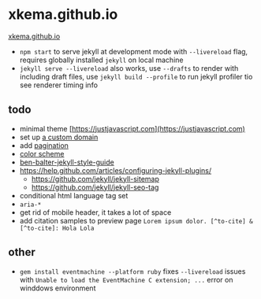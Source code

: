 # xkema.github.io

[xkema.github.io](https://xkema.github.io/)

- `npm start` to serve jekyll at development mode with `--livereload` flag, requires globally installed `jekyll` on local machine
- `jekyll serve --livereload` also works, use `--drafts` to render with including draft files, use `jekyll build --profile` to run jekyll profiler tio see renderer timing info

## todo

- minimal theme [https://justjavascript.com](https://justjavascript.com)
- set up [a custom domain](https://help.github.com/articles/using-a-custom-domain-with-github-pages/)
- add [pagination](https://jekyllrb.com/docs/pagination/)
- [color scheme](https://coolors.co/195cb5-d3dce5-fcfdff-3c88d8-177dea)
- [ben-balter-jekyll-style-guide](http://ben.balter.com/jekyll-style-guide/)
- https://help.github.com/articles/configuring-jekyll-plugins/
  - https://github.com/jekyll/jekyll-sitemap
  - https://github.com/jekyll/jekyll-seo-tag
- conditional html language tag set
- `aria-*`
- get rid of mobile header, it takes a lot of space
- add citation samples to preview page `Lorem ipsum dolor. [^to-cite] & [^to-cite]: Hola Lola`

## other

- `gem install eventmachine --platform ruby` fixes `--livereload` issues with `Unable to load the EventMachine C extension; ...` error on winddows environment